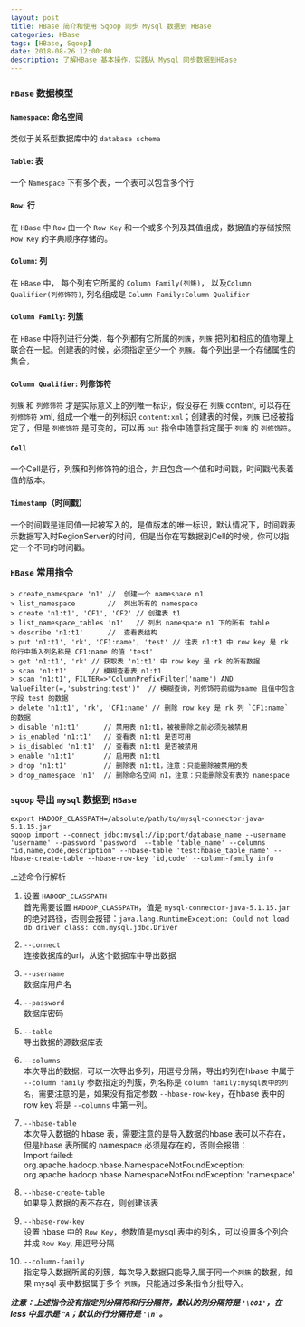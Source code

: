 ```yaml
---
layout: post
title: HBase 简介和使用 Sqoop 同步 Mysql 数据到 HBase
categories: HBase
tags: [HBase, Sqoop]
date: 2018-08-26 12:00:00
description: 了解HBase 基本操作，实践从 Mysql 同步数据到HBase
---
```


### `HBase` 数据模型

#### `Namespace`: 命名空间
类似于关系型数据库中的 `database schema`

#### `Table`: 表
一个 `Namespace` 下有多个表，一个表可以包含多个行

#### `Row`: 行
在 `HBase` 中 `Row` 由一个 `Row Key` 和一个或多个列及其值组成，数据值的存储按照 `Row Key` 的字典顺序存储的。

#### `Column`: 列
在 `HBase` 中， 每个列有它所属的 `Column Family(列簇)`， 以及`Column Qualifier(列修饰符)`, 列名组成是 `Column Family:Column Qualifier`

#### `Column Family`: 列簇
在 `HBase` 中将列进行分类，每个列都有它所属的`列簇`，`列簇` 把列和相应的值物理上联合在一起。创建表的时候，必须指定至少一个 `列簇`。每个列出是一个存储属性的集合，

#### `Column Qualifier`: 列修饰符
`列簇` 和 `列修饰符` 才是实际意义上的列唯一标识，假设存在 `列簇` content, 可以存在 `列修饰符` xml, 组成一个唯一的列标识 `content:xml`；创建表的时候，`列簇` 已经被指定了，但是 `列修饰符` 是可变的，可以再 `put` 指令中随意指定属于 `列簇` 的 `列修饰符`。

#### `Cell`
一个Cell是行，列簇和列修饰符的组合，并且包含一个值和时间戳，时间戳代表着值的版本。

#### `Timestamp`（时间戳）
一个时间戳是连同值一起被写入的，是值版本的唯一标识，默认情况下，时间戳表示数据写入时RegionServer的时间，但是当你在写数据到Cell的时候，你可以指定一个不同的时间戳。

### `HBase` 常用指令

```shell
> create_namespace 'n1' //  创建一个 namespace n1
> list_namespace        //  列出所有的 namespace
> create 'n1:t1', 'CF1', 'CF2' // 创建表 t1
> list_namespace_tables 'n1'   // 列出 namespace n1 下的所有 table
> describe 'n1:t1'      //  查看表结构
> put 'n1:t1', 'rk', 'CF1:name', 'test' // 往表 n1:t1 中 row key 是 rk 的行中插入列名称是 CF1:name 的值 'test'
> get 'n1:t1', 'rk' // 获取表 'n1:t1' 中 row key 是 rk 的所有数据
> scan 'n1:t1'      // 模糊查看表 n1:t1
> scan 'n1:t1', FILTER=>"ColumnPrefixFilter('name') AND ValueFilter(=,'substring:test')"  // 模糊查询，列修饰符前缀为name 且值中包含字段 test 的数据
> delete 'n1:t1', 'rk', 'CF1:name' // 删除 row key 是 rk 列 `CF1:name` 的数据
> disable 'n1:t1'      // 禁用表 n1:t1，被被删除之前必须先被禁用
> is_enabled 'n1:t1'   // 查看表 n1:t1 是否可用
> is_disabled 'n1:t1'  // 查看表 n1:t1 是否被禁用
> enable 'n1:t1'       // 启用表 n1:t1
> drop 'n1:t1'         // 删除表 n1:t1，注意：只能删除被禁用的表
> drop_namespace 'n1'  // 删除命名空间 n1，注意：只能删除没有表的 namespace
```

### `sqoop` 导出 `mysql` 数据到 `HBase`

```shell
export HADOOP_CLASSPATH=/absolute/path/to/mysql-connector-java-5.1.15.jar  
sqoop import --connect jdbc:mysql://ip:port/database_name --username 'username' --password 'password' --table 'table_name' --columns "id,name,code,description" --hbase-table 'test:hbase_table_name' --hbase-create-table --hbase-row-key 'id,code' --column-family info
```

上述命令行解析

1. 设置 `HADOOP_CLASSPATH`<br/>
首先需要设置 `HADOOP_CLASSPATH`，值是 `mysql-connector-java-5.1.15.jar` 的绝对路径，否则会报错：`java.lang.RuntimeException: Could not load db driver class: com.mysql.jdbc.Driver`

2. `--connect`<br/>
连接数据库的url，从这个数据库中导出数据

3. `--username`<br/>
数据库用户名

4. `--password`<br/>
数据库密码

5. `--table`<br/>
导出数据的源数据库表

6. `--columns`<br/>
本次导出的数据，可以一次导出多列，用逗号分隔，导出的列在hbase 中属于 `--column family` 参数指定的列簇，列名称是  `column family:mysql表中的列名`，需要注意的是，如果没有指定参数 `--hbase-row-key`，在hbase 表中的row key 将是 `--columns` 中第一列。

7. `--hbase-table`<br/>
本次导入数据的 hbase 表，需要注意的是导入数据的hbase 表可以不存在，但是hbase 表所属的 namespace 必须是存在的，否则会报错：<br/>
        Import failed: org.apache.hadoop.hbase.NamespaceNotFoundException: org.apache.hadoop.hbase.NamespaceNotFoundException: 'namespace'

8. `--hbase-create-table`<br/>
如果导入数据的表不存在，则创建该表

9. `--hbase-row-key`<br/>
设置 hbase 中的 `Row Key`，参数值是mysql 表中的列名，可以设置多个列合并成 `Row Key`, 用逗号分隔

10. `--column-family`<br/>
指定导入数据所属的列簇，每次导入数据只能导入属于同一个`列簇` 的数据，如果 mysql 表中数据属于多个 `列簇`，只能通过多条指令分批导入。

***注意：上述指令没有指定列分隔符和行分隔符，默认的列分隔符是 `'\001'`，在less 中显示是 `^A`；默认的行分隔符是 `'\n'`。***
